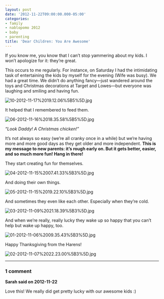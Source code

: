 ```yaml
---
layout: post
date: '2012-11-22T09:00:00.000-05:00'
categories:
- family
- nablopomo 2012
- baby
- parenting
title: 'Dear Children: You Are Awesome'
---
```



If you know me, you know that I can’t stop yammering about my kids. I won’t apologize for it: they’re great.

This occurs to me regularly. For instance, on Saturday I had the intimidating task of entertaining the kids by myself for the evening (Wife was busy). We had a great time. We didn’t do anything fancy—just wandered around the toys and Christmas decorations at Target and Lowes—but everyone was laughing and smiling and having fun.  

![10-2012-11-17%2019.12.06%5B5%5D.jpg](/assets/2012/10-2012-11-17%2019.12.06%5B5%5D.jpg)

It helped that I remembered to feed them.

![06-2012-11-16%2018.35.58%5B5%5D.jpg](/assets/2012/06-2012-11-16%2018.35.58%5B5%5D.jpg)  

*“Look Daddy! A Christmas chicken!”*

It’s not always so easy (we’re all cranky once in a while) but we’re having more and more good days as they get older and more independent. **This is my message to new parents: it’s rough early on. But it gets better, easier, and so much more fun! Hang in there!**

They start creating fun for themselves.

![04-2012-11-15%2007.41.33%5B3%5D.jpg](/assets/2012/04-2012-11-15%2007.41.33%5B3%5D.jpg)

And doing their own things.

![05-2012-11-15%2019.22.10%5B3%5D.jpg](/assets/2012/05-2012-11-15%2019.22.10%5B3%5D.jpg)

And sometimes they even like each other. Especially when they’re cold.

![03-2012-11-09%2021.18.39%5B3%5D.jpg](/assets/2012/03-2012-11-09%2021.18.39%5B3%5D.jpg)

And when we’re really, really lucky they wake up so happy that you can’t help but wake up happy, too.

![01-2012-11-06%2009.35.43%5B3%5D.jpg](/assets/2012/01-2012-11-06%2009.35.43%5B3%5D.jpg)

Happy Thanksgiving from the Harens!

![02-2012-11-07%2022.23.00%5B3%5D.jpg](/assets/2012/02-2012-11-07%2022.23.00%5B3%5D.jpg)

---

### 1 comment

**Sarah said on 2012-11-22**

Love this! We really did get pretty lucky with our awesome kids :)

